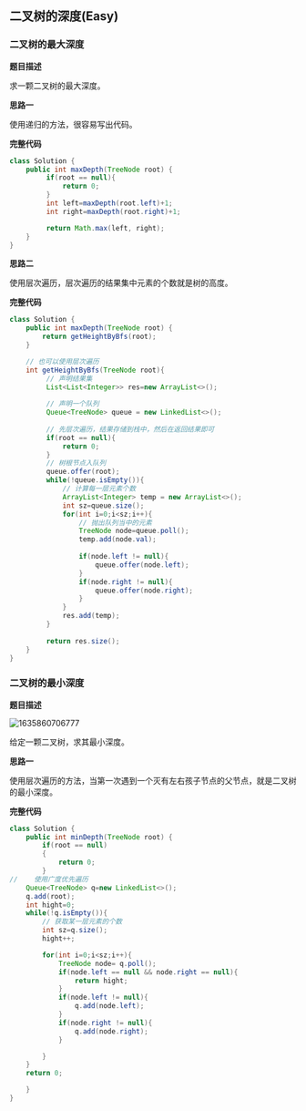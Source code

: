 ## 二叉树的深度(Easy)

### 二叉树的最大深度

**题目描述**

求一颗二叉树的最大深度。

**思路一**

使用递归的方法，很容易写出代码。

**完整代码**

~~~ java
class Solution {
    public int maxDepth(TreeNode root) {
         if(root == null){
             return 0;
         }
         int left=maxDepth(root.left)+1;
         int right=maxDepth(root.right)+1;

         return Math.max(left, right);
    }
}

~~~

**思路二**

使用层次遍历，层次遍历的结果集中元素的个数就是树的高度。

**完整代码**

~~~ java
class Solution {
    public int maxDepth(TreeNode root) {
        return getHeightByBfs(root);
    }

    // 也可以使用层次遍历
    int getHeightByBfs(TreeNode root){
         // 声明结果集
         List<List<Integer>> res=new ArrayList<>();
 
         // 声明一个队列
         Queue<TreeNode> queue = new LinkedList<>();
 
         // 先层次遍历，结果存储到栈中，然后在返回结果即可
         if(root == null){
             return 0;
         }
         // 树根节点入队列
         queue.offer(root);
         while(!queue.isEmpty()){
             // 计算每一层元素个数
             ArrayList<Integer> temp = new ArrayList<>();
             int sz=queue.size();
             for(int i=0;i<sz;i++){
                 // 抛出队列当中的元素
                 TreeNode node=queue.poll();
                 temp.add(node.val);
 
                 if(node.left != null){
                     queue.offer(node.left);
                 }
                 if(node.right != null){
                     queue.offer(node.right);
                 }
             }
             res.add(temp);
         }
        
         return res.size();
    }
}

~~~

### 二叉树的最小深度

**题目描述**

![1635860706777](C:\Users\MrR\AppData\Roaming\Typora\typora-user-images\1635860706777.png)

给定一颗二叉树，求其最小深度。

**思路一**

使用层次遍历的方法，当第一次遇到一个灭有左右孩子节点的父节点，就是二叉树的最小深度。

**完整代码**

~~~ java
class Solution {
    public int minDepth(TreeNode root) {
        if(root == null)
        {
            return 0;
        }    
//    使用广度优先遍历
    Queue<TreeNode> q=new LinkedList<>();
    q.add(root);
    int hight=0;
    while(!q.isEmpty()){
        // 获取某一层元素的个数
        int sz=q.size();
        hight++;

        for(int i=0;i<sz;i++){
            TreeNode node= q.poll();
            if(node.left == null && node.right == null){
                return hight;
            }
            if(node.left != null){
                q.add(node.left);
            }
            if(node.right != null){
                q.add(node.right);
            }

        }
    }
    return 0;

    }
}
~~~

